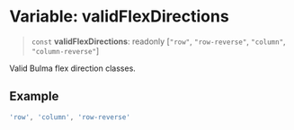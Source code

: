 # Variable: validFlexDirections

> `const` **validFlexDirections**: readonly \[`"row"`, `"row-reverse"`, `"column"`, `"column-reverse"`\]

Valid Bulma flex direction classes.

## Example

```ts
'row', 'column', 'row-reverse'
```
